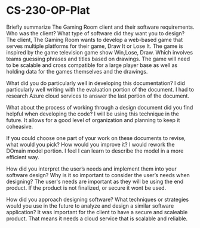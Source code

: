 # CS-230-OP-Plat

Briefly summarize The Gaming Room client and their software requirements. Who was the client? What type of software did they want you to design?
The client, The Gaming Room wants to develop a web-based game that serves multiple platforms for their game, Draw It or Lose It. The game is inspired by the game television game show Win,Lose, Draw. Which involves teams guessing phrases and titles based on drawings. The game will need to be scalable and cross compatible for a large player base as well as holding data for the games themselves and the drawings.

What did you do particularly well in developing this documentation?
I did particularly well writing with the evaluation portion of the document. I had to research Azure cloud services to answer the last portion of the document.

What about the process of working through a design document did you find helpful when developing the code?
I will be using this technique in the future. It allows for a good level of organization and planning to keep it coheasive.

If you could choose one part of your work on these documents to revise, what would you pick? How would you improve it?
I would rework the DOmain model portion. I feel I can learn to describe the model in a more efficient way.

How did you interpret the user’s needs and implement them into your software design? Why is it so important to consider the user’s needs when designing?
The user's needs are important as they will be using the end product. If the product is not finalized, or secure it wont be used. 

How did you approach designing software? What techniques or strategies would you use in the future to analyze and design a similar software application?
It was important for the client to have a secure and scaleable product. That means it needs a cloud service that is scalable and reliable. 
